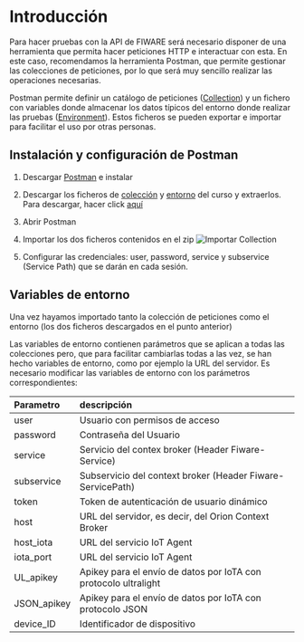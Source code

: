 # Introducción

Para hacer pruebas con la API de FIWARE será necesario disponer de una herramienta que permita hacer peticiones HTTP e interactuar con esta. En este caso, recomendamos la herramienta Postman, que permite gestionar las colecciones de peticiones, por lo que será muy sencillo realizar las operaciones necesarias.

Postman permite definir un catálogo de peticiones ([Collection](Collection.postman_collection.json)) y un fichero con variables donde almacenar los datos típicos del entorno donde realizar las pruebas ([Environment](Enviroment.postman_environment.json)). Estos ficheros se pueden exportar e importar para facilitar el uso por otras personas. 

## Instalación y configuración de Postman

1. Descargar [Postman](https://www.getpostman.com/) e instalar

2. Descargar los ficheros de  [colección](Collection.postman_collection.json) y [entorno](Enviroment.postman_environment.json) del curso y extraerlos. Para descargar, hacer click [aquí](https://github.com/FIWAREZone/Curso_FIWARE/blob/master/postman/postman.zip?raw=true)
5. Abrir Postman

6. Importar los dos ficheros contenidos en el zip
![Importar Collection](https://github.com/danvilmot/IoT_Course/blob/master/postman/files/import_collection.jpg)

8. Configurar las credenciales: user, password, service y subservice (Service Path) que se darán en cada sesión.


## Variables de entorno

Una vez hayamos importado tanto la colección de peticiones como el entorno (los dos ficheros descargados en el punto anterior) 

Las variables de entorno contienen parámetros que se aplican a todas las colecciones pero, que para facilitar cambiarlas todas a las vez, se han hecho variables de entorno, como por ejemplo la URL del servidor. Es necesario modificar las variables de entorno con los parámetros correspondientes:

| Parametro         |descripción   												|
| :-----------------|:--------------											|
| user              | Usuario con permisos de acceso							|
| password          | Contraseña del Usuario 									|
| service   		| Servicio del contex broker (Header Fiware-Service) 		|
| subservice      	| Subservicio del context broker (Header Fiware-ServicePath) |
| token 			| Token de autenticación de usuario dinámico 				|
| host 				| URL del servidor, es decir, del Orion Context Broker 		|
| host_iota 				| URL del servicio IoT Agent 		|
| iota_port 				| URL del servicio IoT Agent		|
| UL_apikey 				| Apikey para el envío de datos por IoTA con protocolo ultralight 		|
| JSON_apikey 			| Apikey para el envío de datos por IoTA con protocolo JSON 		|
| device_ID 				| Identificador de dispositivo		|

